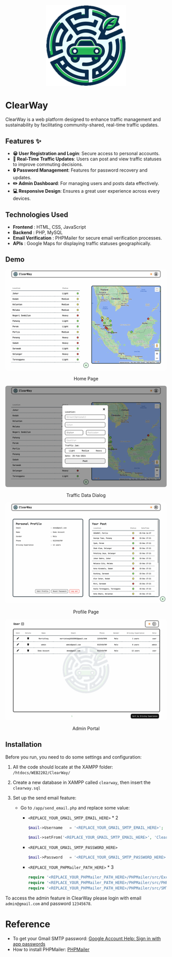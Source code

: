 <p align="center">
  <img width="250" src="assets/imgs/logo.png" alt="Clear Way"/>
</p>

# ClearWay

ClearWay is a web platform designed to enhance traffic management and sustainability by facilitating community-shared, real-time traffic updates.

## Features ✨

* **😀 User Registration and Login**: Secure access to personal accounts.
* **🚦 Real-Time Traffic Updates**: Users can post and view traffic statuses to improve commuting decisions.
* **🔒 Password Management**: Features for password recovery and updates.
* **✏️ Admin Dashboard**: For managing users and posts data effectively.
* **💻 Responsive Design**: Ensures a great user experience across every devices.

## Technologies Used

* **Frontend** : HTML, CSS, JavaScript
* **Backend** : PHP, MySQL
* **Email Verification** : PHPMailer for secure email verification processes.
* **APIs** : Google Maps for displaying traffic statuses geographically.

## Demo

<div align="center">
  <img style="border-radius: 6px;" src="example/2.png" alt="Example Img 2"/>
  <p align="center">Home Page</p>
  <img style="border-radius: 6px;" src="example/3.png" alt="Example Img 3"/>
  <p align="center">Traffic Data Dialog</p>
  <img style="border-radius: 6px;" src="example/4.png" alt="Example Img 4"/>
  <p align="center">Profile Page</p>
  <img style="border-radius: 6px;" src="example/5.png" alt="Example Img 5"/>
  <p align="center">Admin Portal</p>
</div>

## Installation

Before you run, you need to do some settings and configuration:

1. All the code should locate at the XAMPP folder: `/htdocs/WEB2202/ClearWay/`
2. Create a new database in XAMPP called `clearway`, then insert the `clearway.sql`
3. Set up the send email feature:

   * Go to `/app/send_email.php` and replace some value:
     * `<REPLACE_YOUR_GMAIL_SMTP_EMAIL_HERE>` * 2

       ```php
       $mail->Username   = '<REPLACE_YOUR_GMAIL_SMTP_EMAIL_HERE>';
       ```

       ```php
       $mail->setFrom('<REPLACE_YOUR_GMAIL_SMTP_EMAIL_HERE>', 'ClearWay');
       ```
     * `<REPLACE_YOUR_GMAIL_SMTP_PASSWORD_HERE>`

       ```php
       $mail->Password   = '<REPLACE_YOUR_GMAIL_SMTP_PASSWORD_HERE>';
       ```
     * `<REPLACE_YOUR_PHPMailer_PATH_HERE>` * 3

       ```php
       require '<REPLACE_YOUR_PHPMailer_PATH_HERE>/PHPMailer/src/Exception.php';
       require '<REPLACE_YOUR_PHPMailer_PATH_HERE>/PHPMailer/src/PHPMailer.php';
       require '<REPLACE_YOUR_PHPMailer_PATH_HERE>/PHPMailer/src/SMTP.php';
       ```

To access the admin feature in ClearWay please login with email `admin@gmail.com` and password `12345678`.

# Reference

* To get your Gmail SMTP password: [Google Account Help: Sign in with app passwords](https://support.google.com/accounts/answer/185833?hl=en)
* How to install PHPMailer: [PHPMailer]()
